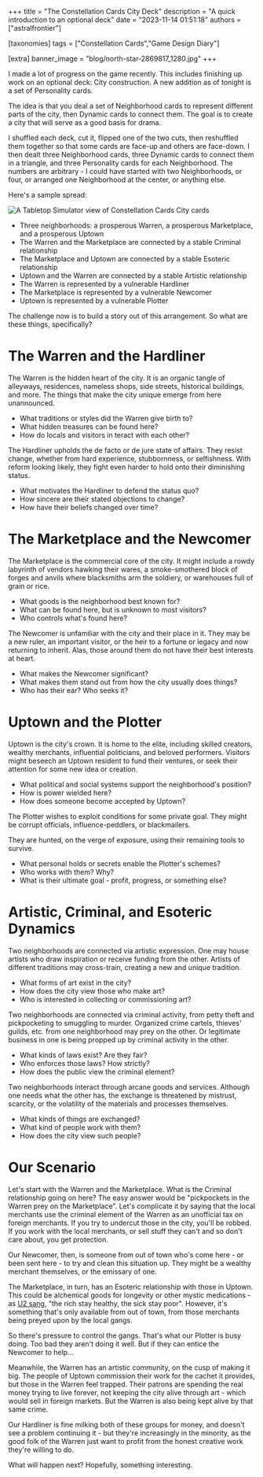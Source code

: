 +++
title = "The Constellation Cards City Deck"
description = "A quick introduction to an optional deck"
date = "2023-11-14 01:51:18"
authors = ["astralfrontier"]

[taxonomies]
tags = ["Constellation Cards","Game Design Diary"]

[extra]
banner_image = "blog/north-star-2869817_1280.jpg"
+++

I made a lot of progress on the game recently. This includes finishing up work on an optional deck:
City construction.
A new addition as of tonight is a set of Personality cards.

The idea is that you deal a set of Neighborhood cards to represent different parts of the city,
then Dynamic cards to connect them.
The goal is to create a city that will serve as a good basis for drama.

<!-- more -->

I shuffled each deck, cut it, flipped one of the two cuts, then reshuffled them together so that some cards are face-up and others are face-down.
I then dealt three Neighborhood cards, three Dynamic cards to connect them in a triangle, and three Personality cards for each Neighborhood.
The numbers are arbitrary - I could have started with two Neighborhoods, or four, or arranged one Neighborhood at the center, or anything else.

Here's a sample spread:

![A Tabletop Simulator view of Constellation Cards City cards](/blog/constellation-cards-city-2003-11-14.png)

- Three neighborhoods: a prosperous Warren, a prosperous Marketplace, and a prosperous Uptown
- The Warren and the Marketplace are connected by a stable Criminal relationship
- The Marketplace and Uptown are connected by a stable Esoteric relationship
- Uptown and the Warren are connected by a stable Artistic relationship
- The Warren is represented by a vulnerable Hardliner
- The Marketplace is represented by a vulnerable Newcomer
- Uptown is represented by a vulnerable Plotter

The challenge now is to build a story out of this arrangement. So what are these things, specifically?

# The Warren and the Hardliner

The Warren is the hidden heart of the city. It is an organic tangle of alleyways, residences, nameless shops, side streets, historical buildings, and more.
The things that make the city unique emerge from here unannounced.

- What traditions or styles did the Warren give birth to?
- What hidden treasures can be found here?
- How do locals and visitors in teract with each other?

The Hardliner upholds the de facto or de jure state of affairs.
They resist change, whether from hard experience, stubbornness, or selfishness.
With reform looking likely, they fight even harder to hold onto their diminishing status.

- What motivates the Hardliner to defend the status quo?
- How sincere are their stated objections to change?
- How have their beliefs changed over time?

# The Marketplace and the Newcomer

The Marketplace is the commercial core of the city.
It might include a rowdy labyrinth of vendors hawking their wares,
a smoke-smothered block of forges and anvils where blacksmiths arm the soldiery, or warehouses full of grain or rice.

- What goods is the neighborhood best known for?
- What can be found here, but is unknown to most visitors?
- Who controls what's found here?

The Newcomer is unfamiliar with the city and their place in it.
They may be a new ruler, an important visitor, or the heir to a fortune or legacy and now returning to inherit.
Alas, those around them do not have their best interests at heart.

- What makes the Newcomer significant?
- What makes them stand out from how the city usually does things?
- Who has their ear? Who seeks it?

# Uptown and the Plotter

Uptown is the city's crown. It is home to the elite, including skilled creators,
wealthy merchants, influential politicians, and beloved performers.
Visitors might beseech an Uptown resident to fund their ventures,
or seek their attention for some new idea or creation.

- What political and social systems support the neighborhood's position?
- How is power wielded here?
- How does someone become accepted by Uptown?

The Plotter wishes to exploit conditions for some private goal. They might be corrupt officials, influence-peddlers, or blackmailers.

They are hunted, on the verge of exposure, using their remaining tools to survive.
- What personal holds or secrets enable the Plotter's schemes?
- Who works with them? Why?
- What is their ultimate goal - profit, progress, or something else?

# Artistic, Criminal, and Esoteric Dynamics

Two neighborhoods are connected via artistic expression. One may house artists who draw inspiration or receive funding from the other.
Artists of different traditions may cross-train, creating a new and unique tradition.

- What forms of art exist in the city?
- How does the city view those who make art?
- Who is interested in collecting or commissioning art?

Two neighborhoods are connected via criminal activity, from petty theft and pickpocketing to smuggling to murder.
Organized crime cartels, thieves' guilds, etc. from one neighborhood may prey on the other.
Or legitimate business in one is being propped up by criminal activity in the other.

- What kinds of laws exist? Are they fair?
- Who enforces those laws? How strictly?
- How does the public view the criminal element?

Two neighborhoods interact through arcane goods and services.
Although one needs what the other has, the exchange is threatened by mistrust, scarcity,
or the volatility of the materials and processes themselves.

- What kinds of things are exchanged?
- What kind of people work with them?
- How does the city view such people?

# Our Scenario

Let's start with the Warren and the Marketplace.
What is the Criminal relationship going on here?
The easy answer would be "pickpockets in the Warren prey on the Marketplace".
Let's complicate it by saying that the local merchants use the criminal element of the Warren
as an unofficial tax on foreign merchants.
If you try to undercut those in the city, you'll be robbed.
If you work with the local merchants, or sell stuff they can't and so don't care about,
you get protection.

Our Newcomer, then, is someone from out of town who's come here - or been sent here -
to try and clean this situation up.
They might be a wealthy merchant themselves, or the emissary of one.

The Marketplace, in turn, has an Esoteric relationship with those in Uptown.
This could be alchemical goods for longevity or other mystic medications -
as [U2 sang](https://www.youtube.com/watch?v=TIrxVyZKuSg), "the rich stay healthy, the sick stay poor".
However, it's something that's only available from out of town, from those merchants
being preyed upon by the local gangs.

So there's pressure to control the gangs.
That's what our Plotter is busy doing.
Too bad they aren't doing it well.
But if they can entice the Newcomer to help...

Meanwhile, the Warren has an artistic community, on the cusp of making it big.
The people of Uptown commission their work for the cachet it provides,
but those in the Warren feel trapped.
Their patrons are spending the real money trying to live forever,
not keeping the city alive through art - which would sell in foreign markets.
But the Warren is also being kept alive by that same crime.

Our Hardliner is fine milking both of these groups for money,
and doesn't see a problem continuing it - but they're increasingly in the minority,
as the good folk of the Warren just want to profit from the honest creative work they're willing to do.

What will happen next?
Hopefully, something interesting.
